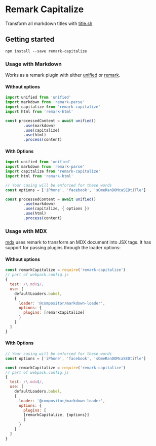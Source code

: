 # Remark Capitalize

Transform all markdown titles with [title.sh](https://github.com/zeit/title)

## Getting started

```
npm install --save remark-capitalize
```

### Usage with Markdown

Works as a remark plugin with either [unified](https://www.npmjs.com/package/unified) or [remark](https://www.npmjs.com/package/remark).

#### Without options

```js
import unified from 'unified'
import markdown from 'remark-parse'
import capitalize from 'remark-capitalize'
import html from 'remark-html'

const processedContent = await unified()
        .use(markdown)
        .use(capitalize)
        .use(html)
        .process(content)
```

#### With Options

```js
import unified from 'unified'
import markdown from 'remark-parse'
import capitalize from 'remark-capitalize'
import html from 'remark-html'

// Your casing will be enforced for these words
const options = ['iPhone', 'facebook', 'sOmeRanDOMcaSEDtiTle']

const processedContent = await unified()
        .use(markdown)
        .use(capitalize, { options })
        .use(html)
        .process(content)
```

### Usage with MDX

[mdx](https://github.com/mdx-js/mdx) uses remark to transform an MDX document into JSX tags. It has support for passing plugins through the loader options:

#### Without options

```js
const remarkCapitalize = require('remark-capitalize')
// part of webpack.config.js
{
  test: /\.mdx$/,
  use: [
    defaultLoaders.babel,
    {
      loader: '@compositor/markdown-loader',
      options: {
        plugins: [remarkCapitalize]
      }
    }
  ]
}
```

#### With Options

```js
// Your casing will be enforced for these words
const options = ['iPhone', 'facebook', 'sOmeRanDOMcaSEDtiTle']

const remarkCapitalize = require('remark-capitalize')
// part of webpack.config.js
{
  test: /\.mdx$/,
  use: [
    defaultLoaders.babel,
    {
      loader: '@compositor/markdown-loader',
      options: {
        plugins: [
        [remarkCapitalize, {options}]
        ]
      }
    }
  ]
}
```
